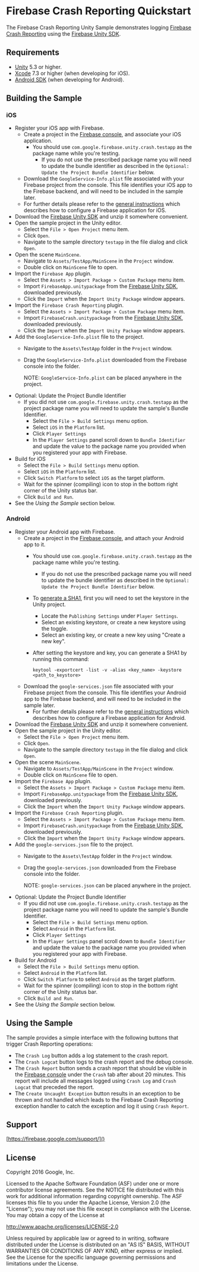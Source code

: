 # Firebase Crash Reporting Quickstart

The Firebase Crash Reporting Unity Sample demonstrates logging
[Firebase Crash Reporting](https://firebase.google.com/docs/crash/)
using the
[Firebase Unity SDK](https://dev-partners.googlesource.com/unity-firebase/+archive/zip.tar.gz).


## Requirements

* [Unity](http://unity3d.com/) 5.3 or higher.
* [Xcode](https://developer.apple.com/xcode/) 7.3 or higher
  (when developing for iOS).
* [Android SDK](https://developer.android.com/studio/index.html#downloads)
  (when developing for Android).


## Building the Sample

### iOS

  - Register your iOS app with Firebase.
    - Create a project in the
      [Firebase console](https://firebase.google.com/console/),
      and associate your iOS application.
      - You should use `com.google.firebase.unity.crash.testapp` as the
        package name while you're testing.
        - If you do not use the prescribed package name you will need to update
          the bundle identifier as described in the
          `Optional: Update the Project Bundle Identifier` below.
    - Download the `GoogleService-Info.plist` file associated with your
      Firebase project from the console.
      This file identifies your iOS app to the Firebase backend, and will
      need to be included in the sample later.
    - For further details please refer to the
      [general instructions](https://firebase.google.com/docs/ios/setup)
      which describes how to configure a Firebase application for iOS.
  - Download the [Firebase Unity SDK](https://dev-partners.googlesource.com/unity-firebase/+archive/zip.tar.gz)
    and unzip it somewhere convenient.
  - Open the sample project in the Unity editor.
    - Select the `File > Open Project` menu item.
    - Click `Open`.
    - Navigate to the sample directory `testapp` in the file dialog and click
      `Open`.
  - Open the scene `MainScene`.
    - Navigate to `Assets/TestApp/MainScene` in the `Project` window.
    - Double click on `MainScene` file to open.
  - Import the `Firebase App` plugin.
    - Select the `Assets > Import Package > Custom Package` menu item.
    - Import `FirebaseApp.unitypackage` from the
      [Firebase Unity SDK](https://dev-partners.googlesource.com/unity-firebase/+archive/zip.tar.gz), downloaded previously.
    - Click the `Import` when the `Import Unity Package` window appears.
  - Import the `Firebase Crash Reporting` plugin.
    - Select the `Assets > Import Package > Custom Package` menu item.
    - Import `FirebaseCrash.unitypackage` from the
      [Firebase Unity SDK](https://dev-partners.googlesource.com/unity-firebase/+archive/zip.tar.gz), downloaded previously.
    - Click the `Import` when the `Import Unity Package` window appears.
  - Add the `GoogleService-Info.plist` file to the project.
    - Navigate to the `Assets\TestApp` folder in the `Project` window.
    - Drag the `GoogleService-Info.plist` downloaded from the Firebase console
      into the folder.
      
      NOTE: `GoogleService-Info.plist` can be placed anywhere in the project.
  - Optional: Update the Project Bundle Identifier
    - If you did not use `com.google.firebase.unity.crash.testapp`
      as the project package name you will need to update the sample's Bundle
      Identifier.
      - Select the `File > Build Settings` menu option.
      - Select `iOS` in the `Platform` list.
      - Click `Player Settings`
      - In the `Player Settings` panel scroll down to `Bundle Identifier`
        and update the value to the package name you provided when you
        registered your app with Firebase.
  - Build for iOS
    - Select the `File > Build Settings` menu option.
    - Select `iOS` in the `Platform` list.
    - Click `Switch Platform` to select `iOS` as the target platform.
    - Wait for the spinner (compiling) icon to stop in the bottom right corner
      of the Unity status bar.
    - Click `Build and Run`.
  - See the *Using the Sample* section below.


### Android

  - Register your Android app with Firebase.
    - Create a project in the
      [Firebase console](https://firebase.google.com/console/),
      and attach your Android app to it.
      - You should use `com.google.firebase.unity.crash.testapp` as the
        package name while you're testing.
        - If you do not use the prescribed package name you will need to update
          the bundle identifier as described in the
          `Optional: Update the Project Bundle Identifier` below.

      - To [generate a SHA1](https://developers.google.com/android/guides/client-auth),
        first you will need to set the keystore in the Unity project.
        - Locate the `Publishing Settings` under `Player Settings`.
        - Select an existing keystore, or create a new keystore using the toggle.
        - Select an existing key, or create a new key using "Create a new key".
      - After setting the keystore and key, you can generate a SHA1 by
        running this command:
        ```
        keytool -exportcert -list -v -alias <key_name> -keystore <path_to_keystore>
        ```
    - Download the `google-services.json` file associated with your
        Firebase project from the console.
        This file identifies your Android app to the Firebase backend, and will
        need to be included in the sample later.
      - For further details please refer to the
        [general instructions](https://firebase.google.com/docs/android/setup)
        which describes how to configure a Firebase application for Android.
  - Download the [Firebase Unity SDK](https://dev-partners.googlesource.com/unity-firebase/+archive/zip.tar.gz)
    and unzip it somewhere convenient.
  - Open the sample project in the Unity editor.
    - Select the `File > Open Project` menu item.
    - Click `Open`.
    - Navigate to the sample directory `testapp` in the file dialog and click
      `Open`.
  - Open the scene `MainScene`.
    - Navigate to `Assets/TestApp/MainScene` in the `Project` window.
    - Double click on `MainScene` file to open.
  - Import the `Firebase App` plugin.
    - Select the `Assets > Import Package > Custom Package` menu item.
    - Import `FirebaseApp.unitypackage` from the
      [Firebase Unity SDK](https://dev-partners.googlesource.com/unity-firebase/+archive/zip.tar.gz), downloaded previously.
    - Click the `Import` when the `Import Unity Package` window appears.
  - Import the `Firebase Crash Reporting` plugin.
    - Select the `Assets > Import Package > Custom Package` menu item.
    - Import `FirebaseCrash.unitypackage` from the
      [Firebase Unity SDK](https://dev-partners.googlesource.com/unity-firebase/+archive/zip.tar.gz), downloaded previously.
    - Click the `Import` when the `Import Unity Package` window appears.
  - Add the `google-services.json` file to the project.
    - Navigate to the `Assets\TestApp` folder in the `Project` window.
    - Drag the `google-services.json` downloaded from the Firebase console
      into the folder.
      
      NOTE: `google-services.json` can be placed anywhere in the project.
  - Optional: Update the Project Bundle Identifier
    - If you did not use `com.google.firebase.unity.crash.testapp`
      as the project package name you will need to update the sample's Bundle
      Identifier.
      - Select the `File > Build Settings` menu option.
      - Select `Android` in the `Platform` list.
      - Click `Player Settings`
      - In the `Player Settings` panel scroll down to `Bundle Identifier`
        and update the value to the package name you provided when you
        registered your app with Firebase.
  - Build for Android
    - Select the `File > Build Settings` menu option.
    - Select `Android` in the `Platform` list.
    - Click `Switch Platform` to select `Android` as the target platform.
    - Wait for the spinner (compiling) icon to stop in the bottom right corner
      of the Unity status bar.
    - Click `Build and Run`.
  - See the *Using the Sample* section below.


## Using the Sample

The sample provides a simple interface with the following buttons that trigger
Crash Reporting operations:

 - The `Crash Log` button adds a log statement to the crash report.
 - The `Crash Logcat` button logs to the crash report and the debug console.
 - The `Crash Report` button sends a crash report that should be visible
   in the [Firebase console](https://firebase.google.com/console/) under the
   `Crash` tab after about 20 minutes.  This report will include all messages
   logged using `Crash Log` and `Crash Logcat` that preceded the report.
 - The `Create Uncaught Exception` button results in an exception to be thrown
   and not handled which leads to the Firebase Crash Reporting exception
   handler to catch the exception and log it using `Crash Report`.


## Support

[https://firebase.google.com/support/]()


## License

Copyright 2016 Google, Inc.

Licensed to the Apache Software Foundation (ASF) under one or more contributor
license agreements.  See the NOTICE file distributed with this work for
additional information regarding copyright ownership.  The ASF licenses this
file to you under the Apache License, Version 2.0 (the "License"); you may not
use this file except in compliance with the License.  You may obtain a copy of
the License at

  http://www.apache.org/licenses/LICENSE-2.0

Unless required by applicable law or agreed to in writing, software
distributed under the License is distributed on an "AS IS" BASIS, WITHOUT
WARRANTIES OR CONDITIONS OF ANY KIND, either express or implied.  See the
License for the specific language governing permissions and limitations under
the License.


